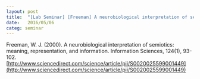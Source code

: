 ```yaml
---
layout: post
title:  "[Lab Seminar] [Freeman] A neurobiological interpretation of semiotics: meaning, representation, and information"
date:   2016/05/06
categ: seminar
---
```






Freeman, W. J. (2000). A neurobiological interpretation of semiotics: meaning, representation, and information. Information Sciences, 124(1), 93-102. [http://www.sciencedirect.com/science/article/pii/S0020025599001449](http://www.sciencedirect.com/science/article/pii/S0020025599001449)





 

